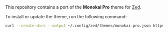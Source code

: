 This repository contains a port of the **Monokai Pro** theme for [Zed](https://zed.dev).

To install or update the theme, run the following command:

```sh
curl --create-dirs --output ~/.config/zed/themes/monokai-pro.json https://slymax.com/zed-themes/monokai-pro.json
```
